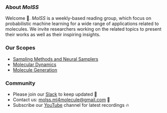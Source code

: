 <div style="text-align: left;">

### About *MolSS*
Welcome 👋. *MolSS* is a weekly-based reading group, which focus on probabilistic machine learning for a wide range of applications related to molecules. We invite researchers working on the related topics to present their works as well as their inspiring insights.

### Our Scopes
  - [Sampling Methods and Neural Samplers](/Scopes/SamplingMethod/)
  - [Molecular Dynamics](/Scopes/MD/)
  - [Molecule Generation](/Scopes/MG/)

### Community
 - Please join our [Slack](https://molss.slack.com) to keep updated 🚀
 - Contact us: [molss.ml4molecule@gmail.com](mailto:molss.ml4molecule@gmail.com) 📧
 - Subscribe our [YouTube](https://www.youtube.com/@molss.ml4molecule) channel for latest recordings 🔥

</div>